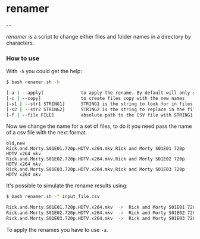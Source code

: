 # renamer

--

*renamer* is a script to change either files and folder names in a directory by characters.

### How to use

With `-h` you could get the help:

```sh
$ bash renamer.sh -h

[-a | --apply]        		to apply the rename. By default will only simulate and show the results
[-c | --copy]        		to create files copy with the new names
[-s1 | --str1 STRING1]    	STRING1 is the string to look for in files names to be replaced
[-s2 | --str2 STRING2]    	STRING2 is the string to replace in the files names
[-f | --file FILE]    		absolute path to the CSV file with STRING1 and STRING2 rows

```

Now we change the name for a set of files, to do it you need pass the name of a csv file with the next format.

```
old,new
Rick.and.Morty.S01E01.720p.HDTV.x264.mkv,Rick and Morty S01E01 720p HDTV x264 mkv
Rick.and.Morty.S01E02.720p.HDTV.x264.mkv,Rick and Morty S01E02 720p HDTV x264 mkv
Rick.and.Morty.S01E03.720p.HDTV.x264.mkv,Rick and Morty S01E03 720p HDTV x264 mkv
```


It's possible to simulate the rename results using:

```sh
$ bash renamer.sh -f input_file.csv

Rick.and.Morty.S01E01.720p.HDTV.x264.mkv  ->  Rick and Morty S01E01 720p HDTV x264 mkv
Rick.and.Morty.S01E02.720p.HDTV.x264.mkv  ->  Rick and Morty S01E02 720p HDTV x264 mkv
Rick.and.Morty.S01E03.720p.HDTV.x264.mkv  ->  Rick and Morty S01E03 720p HDTV x264 mkv
```

To apply the renames you have to use `-a`.
